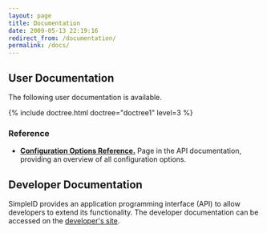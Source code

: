 ```yaml
---
layout: page
title: Documentation
date: 2009-05-13 22:19:16
redirect_from: /documentation/
permalink: /docs/
---
```


## User Documentation

The following user documentation is available.

{% include doctree.html doctree="doctree1" level=3 %}

### Reference 

- **[Configuration Options Reference.](/api/0.8/simpleid/_www---config.inc.dist.html)** Page in the API documentation, providing an overview of all configuration options.

## Developer Documentation

SimpleID provides an application programming interface (API) to allow developers to extend its functionality.  The developer documentation can be accessed on the [developer's site](http://trac.simpleid.koinic.net).
